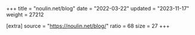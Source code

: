 +++
title = "noulin.net/blog"
date = "2022-03-22"
updated = "2023-11-17"
weight = 27212

[extra]
source = "https://noulin.net/blog/"
ratio = 68
size = 27
+++
